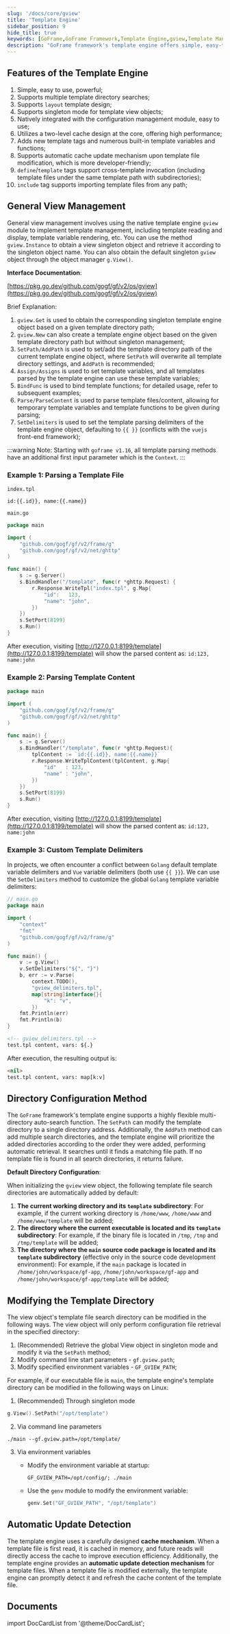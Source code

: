 ```yaml
---
slug: '/docs/core/gview'
title: 'Template Engine'
sidebar_position: 9
hide_title: true
keywords: [GoFrame,GoFrame Framework,Template Engine,gview,Template Management,Cache Mechanism,Auto-detect Updates,Template Directory,Template Variables,Template Functions]
description: "GoFrame framework's template engine offers simple, easy-to-use, and powerful features, supporting multiple template directory searches, layout template design, and automatic updates of template files, among others. Through the gview module, general view management is implemented, supporting singleton pattern for template objects and the use of view object managers, facilitating configuration of template directories and rendering of template variables and functions."
---
```


## Features of the Template Engine

1. Simple, easy to use, powerful;
2. Supports multiple template directory searches;
3. Supports `layout` template design;
4. Supports singleton mode for template view objects;
5. Natively integrated with the configuration management module, easy to use;
6. Utilizes a two-level cache design at the core, offering high performance;
7. Adds new template tags and numerous built-in template variables and functions;
8. Supports automatic cache update mechanism upon template file modification, which is more developer-friendly;
9. `define`/`template` tags support cross-template invocation (including template files under the same template path with subdirectories);
10. `include` tag supports importing template files from any path;

## General View Management

General view management involves using the native template engine `gview` module to implement template management, including template reading and display, template variable rendering, etc. You can use the method `gview.Instance` to obtain a view singleton object and retrieve it according to the singleton object name. You can also obtain the default singleton `gview` object through the object manager `g.View()`.

**Interface Documentation**:

[https://pkg.go.dev/github.com/gogf/gf/v2/os/gview](https://pkg.go.dev/github.com/gogf/gf/v2/os/gview)

Brief Explanation:

1. `gview.Get` is used to obtain the corresponding singleton template engine object based on a given template directory path;
2. `gview.New` can also create a template engine object based on the given template directory path but without singleton management;
3. `SetPath/AddPath` is used to set/add the template directory path of the current template engine object, where `SetPath` will overwrite all template directory settings, and `AddPath` is recommended;
4. `Assign/Assigns` is used to set template variables, and all templates parsed by the template engine can use these template variables;
5. `BindFunc` is used to bind template functions; for detailed usage, refer to subsequent examples;
6. `Parse/ParseContent` is used to parse template files/content, allowing for temporary template variables and template functions to be given during parsing;
7. `SetDelimiters` is used to set the template parsing delimiters of the template engine object, defaulting to `{{ }}` (conflicts with the `vuejs` front-end framework);

:::warning
Note: Starting with `goframe v1.16`, all template parsing methods have an additional first input parameter which is the `Context`.
:::

### Example 1: Parsing a Template File

`index.tpl`

```
id:{{.id}}, name:{{.name}}
```

`main.go`

```go
package main

import (
    "github.com/gogf/gf/v2/frame/g"
    "github.com/gogf/gf/v2/net/ghttp"
)

func main() {
    s := g.Server()
    s.BindHandler("/template", func(r *ghttp.Request) {
        r.Response.WriteTpl("index.tpl", g.Map{
            "id":   123,
            "name": "john",
        })
    })
    s.SetPort(8199)
    s.Run()
}
```

After execution, visiting [http://127.0.0.1:8199/template](http://127.0.0.1:8199/template) will show the parsed content as: `id:123, name:john`

### Example 2: Parsing Template Content

```go
package main

import (
    "github.com/gogf/gf/v2/frame/g"
    "github.com/gogf/gf/v2/net/ghttp"
)

func main() {
    s := g.Server()
    s.BindHandler("/template", func(r *ghttp.Request){
        tplContent := `id:{{.id}}, name:{{.name}}`
        r.Response.WriteTplContent(tplContent, g.Map{
            "id"   : 123,
            "name" : "john",
        })
    })
    s.SetPort(8199)
    s.Run()
}
```

After execution, visiting [http://127.0.0.1:8199/template](http://127.0.0.1:8199/template) will show the parsed content as: `id:123, name:john`

### Example 3: Custom Template Delimiters

In projects, we often encounter a conflict between `Golang` default template variable delimiters and `Vue` variable delimiters (both use `{{ }}`). We can use the `SetDelimiters` method to customize the global `Golang` template variable delimiters:

```go
// main.go
package main

import (
    "context"
    "fmt"
    "github.com/gogf/gf/v2/frame/g"
)

func main() {
    v := g.View()
    v.SetDelimiters("${", "}")
    b, err := v.Parse(
        context.TODO(),
        "gview_delimiters.tpl",
        map[string]interface{}{
            "k": "v",
        })
    fmt.Println(err)
    fmt.Println(b)
}
```

```html
<!-- gview_delimiters.tpl -->
test.tpl content, vars: ${.}
```

After execution, the resulting output is:

```html
<nil>
test.tpl content, vars: map[k:v]
```

## Directory Configuration Method

The `GoFrame` framework's template engine supports a highly flexible multi-directory auto-search function. The `SetPath` can modify the template directory to a single directory address. Additionally, the `AddPath` method can add multiple search directories, and the template engine will prioritize the added directories according to the order they were added, performing automatic retrieval. It searches until it finds a matching file path. If no template file is found in all search directories, it returns failure.

**Default Directory Configuration**:

When initializing the `gview` view object, the following template file search directories are automatically added by default:

1. **The current working directory and its `template` subdirectory**: For example, if the current working directory is `/home/www`, `/home/www` and `/home/www/template` will be added;
2. **The directory where the current executable is located and its `template` subdirectory**: For example, if the binary file is located in `/tmp`, `/tmp` and `/tmp/template` will be added;
3. **The directory where the `main` source code package is located and its `template` subdirectory** (effective only in the source code development environment): For example, if the `main` package is located in `/home/john/workspace/gf-app`, `/home/john/workspace/gf-app` and `/home/john/workspace/gf-app/template` will be added;

## Modifying the Template Directory

The view object's template file search directory can be modified in the following ways. The view object will only perform configuration file retrieval in the specified directory:

1. (Recommended) Retrieve the global View object in singleton mode and modify it via the `SetPath` method;
2. Modify command line start parameters - `gf.gview.path`;
3. Modify specified environment variables - `GF_GVIEW_PATH`;

For example, if our executable file is `main`, the template engine's template directory can be modified in the following ways on Linux:

1. (Recommended) Through singleton mode

```go
g.View().SetPath("/opt/template")
```

2. Via command line parameters

```shell
./main --gf.gview.path=/opt/template/
```

3. Via environment variables
   - Modify the environment variable at startup:

     ```shell
     GF_GVIEW_PATH=/opt/config/; ./main
     ```

   - Use the `genv` module to modify the environment variable:

     ```go
     genv.Set("GF_GVIEW_PATH", "/opt/template")
     ```

## Automatic Update Detection

The template engine uses a carefully designed **cache mechanism**. When a template file is first read, it is cached in memory, and future reads will directly access the cache to improve execution efficiency. Additionally, the template engine provides an **automatic update detection mechanism** for template files. When a template file is modified externally, the template engine can promptly detect it and refresh the cache content of the template file.

## Documents
import DocCardList from '@theme/DocCardList';

<DocCardList />
